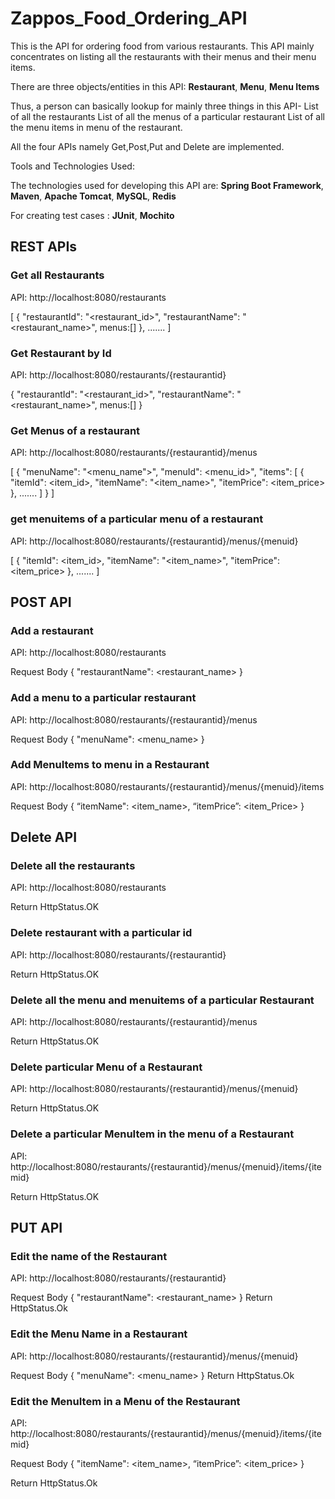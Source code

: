 # Zappos_Food_Ordering_API

This is the API for ordering food from various restaurants. This API mainly concentrates on listing all the restaurants with their menus and their menu items.

There are three objects/entities in this API:
 **Restaurant**,
 **Menu**,
 **Menu Items**

Thus, a person can basically lookup for mainly three things in this API-
List of all the restaurants
List of all the menus of a particular restaurant
List of all the menu items in  menu of the restaurant.

All the four APIs namely Get,Post,Put and Delete  are implemented.

Tools and Technologies Used:

The technologies used for developing this API are:
 **Spring Boot Framework**,
 **Maven**,
 **Apache Tomcat**,
 **MySQL**,
 **Redis**

For creating test cases :
 **JUnit**,
 **Mochito**



## REST APIs

### Get all Restaurants

API: http://localhost:8080/restaurants

[
{
"restaurantId": "<restaurant_id>",
"restaurantName": "<restaurant_name>",
menus:[]
},
.......
]


### Get Restaurant by Id

API: http://localhost:8080/restaurants/{restaurantid}

{
"restaurantId": "<restaurant_id>",
"restaurantName": "<restaurant_name>",
menus:[]
}

### Get Menus of a restaurant

API: http://localhost:8080/restaurants/{restaurantid}/menus

[
    {
    "menuName": "<menu_name">",
        "menuId": <menu_id>",
        "items": [
            {
                "itemId": <item_id>,
                "itemName": "<item_name>",
                "itemPrice": <item_price>
            },
           .......
        ]
    }
    ]
 
 
 ### get menuitems of a particular menu of a restaurant
 API: http://localhost:8080/restaurants/{restaurantid}/menus/{menuid}
 
 [
            {
                "itemId": <item_id>,
                "itemName": "<item_name>",
                "itemPrice": <item_price>
            },
           .......
        ]
  

## POST API

### Add a restaurant

API: http://localhost:8080/restaurants

Request Body
{
    "restaurantName": <restaurant_name>
}
 
 ### Add a menu to a particular restaurant
 
 API: http://localhost:8080/restaurants/{restaurantid}/menus
 
 Request Body
{
    "menuName": <menu_name>
}


### Add MenuItems to menu in a Restaurant

API: http://localhost:8080/restaurants/{restaurantid}/menus/{menuid}/items

Request Body
{
	“itemName": <item_name>,
    “itemPrice”:  <item_Price>
}


## Delete API

### Delete all the restaurants

API: http://localhost:8080/restaurants

Return HttpStatus.OK

### Delete restaurant with a particular id

API: http://localhost:8080/restaurants/{restaurantid}

Return HttpStatus.OK

### Delete all the menu and menuitems of a particular Restaurant

API: http://localhost:8080/restaurants/{restaurantid}/menus
    
Return HttpStatus.OK

### Delete particular Menu of a Restaurant

API: http://localhost:8080/restaurants/{restaurantid}/menus/{menuid}

Return HttpStatus.OK

### Delete a particular MenuItem in the menu of a Restaurant

API: http://localhost:8080/restaurants/{restaurantid}/menus/{menuid}/items/{itemid}

Return HttpStatus.OK

## PUT API

### Edit the name of the Restaurant

API: http://localhost:8080/restaurants/{restaurantid}

Request Body
{
    "restaurantName": <restaurant_name>
}
Return HttpStatus.Ok

### Edit the Menu Name in a Restaurant

API: http://localhost:8080/restaurants/{restaurantid}/menus/{menuid}

Request Body
{
    "menuName": <menu_name>
}
Return HttpStatus.Ok

###  Edit the MenuItem in a Menu of the Restaurant

API: http://localhost:8080/restaurants/{restaurantid}/menus/{menuid}/items/{itemid}

Request Body
{
    "itemName": <item_name>,
    “itemPrice”: <item_price>
}

Return HttpStatus.Ok
